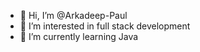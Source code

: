 - 👋 Hi, I’m @Arkadeep-Paul
- 👀 I’m interested in full stack development
- 🌱 I’m currently learning Java

<!---
Arkadeep-Paul/Arkadeep-Paul is a ✨ special ✨ repository because its `README.md` (this file) appears on your GitHub profile.
You can click the Preview link to take a look at your changes.
--->
